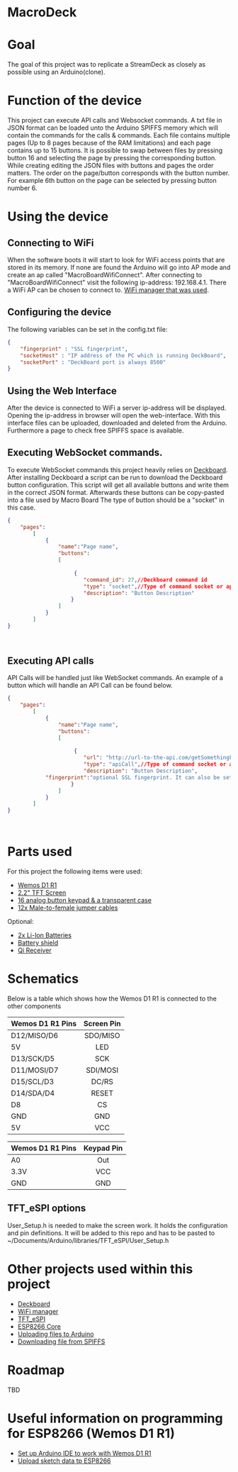 # MacroDeck

# Goal
The goal of this project was to replicate a StreamDeck as closely as possible using an Arduino(clone).

# Function of the device
This project can execute API calls and Websocket commands. 
A txt file in JSON format can be loaded unto the Arduino SPIFFS memory which will contain the commands for the calls & commands.
Each file contains multiple pages (Up to 8 pages because of the RAM limitations) and each page contains up to 15 buttons.
It is possible to swap between files by pressing button 16 and selecting the page by pressing the corresponding button. 
While creating editing the JSON files with buttons and pages the order matters. The order on the page/button corresponds with the button number.
For example 6th button on the page can be selected by pressing button number 6.

# Using the device
## Connecting to WiFi
When the software boots it will start to look for WiFi access points that are stored in its memory. 
If none are found the Arduino will go into AP mode and create an ap called "MacroBoardWifiConnect".
After connecting to "MacroBoardWifiConnect" visit the following ip-address: 192.168.4.1. There a WiFi AP can be chosen to connect to. 
[WiFi manager that was used](https://github.com/tzapu/WiFiManager).

## Configuring the device
The following variables can be set in the config.txt file:

```JSON
{
	"fingerprint" : "SSL fingerprint",
	"socketHost" : "IP address of the PC which is running DeckBoard",
	"socketPort" : "DeckBoard port is always 8500"
}

```

## Using the Web Interface
After the device is connected to WiFi a server ip-address will be displayed. Opening the ip-address in browser will open the web-interface.
With this interface files can be uploaded, downloaded and deleted from the Arduino. Furthermore a page to check free SPIFFS space is available.

## Executing WebSocket commands.
To execute WebSocket commands this project heavily relies on [Deckboard](https://github.com/rivafarabi/deckboard).
After installing Deckboard a script can be run to download the Deckboard button configuration. 
This script will get all available buttons and write them in the correct JSON format. Afterwards these buttons can be copy-pasted into a file used by Macro Board The type of button should be a "socket" in this case.

```JSON
{
	"pages":
		[
			{
				"name":"Page name",
				"buttons":
				[
				
					 {
						"command_id": 27,//Deckboard command id
						"type": "socket",//Type of command socket or apiCall
						"description": "Button Description"
					}
				]
			}	
		]
}

			
```

## Executing API calls
API Calls will be handled just like WebSocket commands. An example of a button which will handle an API Call can be found below.

```JSON
{
	"pages":
		[
			{
				"name":"Page name",
				"buttons":
				[
				
					 {
						"url": "http://url-to-the-api.com/getSomethingFromAPI",// API URL
						"type": "apiCall",//Type of command socket or apiCall
						"description": "Button Description",
            "fingerprint":"optional SSL fingerprint. It can also be set globally in config.txt"
					}
				]
			}	
		]
}

			
```

# Parts used

For this project the following items were used:
- [Wemos D1 R1](https://nl.aliexpress.com/item/33059632653.html?spm=a2g0s.9042311.0.0.53b64c4do3k4Ez)
- [2.2" TFT Screen](https://nl.aliexpress.com/item/4000839144387.html?spm=a2g0s.9042311.0.0.53b64c4do3k4Ez)
- [16 analog button keypad & a transparent case](https://nl.aliexpress.com/item/32635207928.html?spm=a2g0s.9042311.0.0.53b64c4do3k4Ez)
- [12x Male-to-female jumper cables](https://nl.aliexpress.com/item/32809386721.html?spm=a2g0s.9042311.0.0.27424c4dLtiVZy)

Optional:
- [2x Li-Ion Batteries](https://nl.aliexpress.com/item/4001201474699.html?spm=a2g0s.9042311.0.0.27424c4dlxO3Ad)
- [Battery shield](https://nl.aliexpress.com/item/32969651563.html?spm=a2g0s.9042311.0.0.27424c4d52czuC)
- [Qi Receiver](https://nl.aliexpress.com/item/4001095902835.html?spm=a2g0o.productlist.0.0.321acf85pvwBQM&algo_pvid=3094d0d2-666d-4629-bd63-7b8da1760bfe&algo_expid=3094d0d2-666d-4629-bd63-7b8da1760bfe-8&btsid=2100bdec16061577051804078e10ef&ws_ab_test=searchweb0_0,searchweb201602_,searchweb201603_)

# Schematics
Below is a table which shows how the Wemos D1 R1 is connected to the other components

| Wemos D1 R1 Pins  | Screen Pin 
| ------------- |:-------------:
|D12/MISO/D6| SDO/MISO
|5V|LED 
|D13/SCK/D5|SCK
|D11/MOSI/D7|SDI/MOSI
|D15/SCL/D3|DC/RS
|D14/SDA/D4|RESET
|D8|CS
|GND|GND
|5V|VCC 

| Wemos D1 R1 Pins  | Keypad Pin 
| ------------- |:-------------:
|A0| Out
|3.3V|VCC 
|GND|GND

## TFT_eSPI options
User_Setup.h is needed to make the screen work. It holds the configuration and pin definitions. 
It will be added to this repo and has to be pasted to ~/Documents/Arduino/libraries/TFT_eSPI/User_Setup.h

# Other projects used within this project
- [Deckboard](https://github.com/rivafarabi/deckboard)
- [WiFi manager](https://github.com/tzapu/WiFiManager)
- [TFT_eSPI](https://github.com/Bodmer/TFT_eSPI)
- [ESP8266 Core](https://github.com/esp8266/Arduino)
- [Uploading files to Arduino](https://tttapa.github.io/ESP8266/Chap12%20-%20Uploading%20to%20Server.html)
- [Downloading file from SPIFFS](https://github.com/G6EJD/ESP32-8266-File-Download)

# Roadmap
TBD

# Useful information on programming for ESP8266 (Wemos D1 R1)
- [Set up Arduino IDE to work with Wemos D1 R1](https://www.instructables.com/Arduino-WeMos-D1-WiFi-UNO-ESP-8266-IoT-IDE-Compati/)
- [Upload sketch data tp ESP8266](https://randomnerdtutorials.com/install-esp8266-filesystem-uploader-arduino-ide/)


